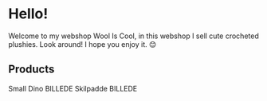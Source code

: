 # Hello! 
Welcome to my webshop Wool Is Cool, in this webshop I sell cute crocheted plushies. Look around! I hope you enjoy it. 😊

## Products
Small Dino
BILLEDE
Skilpadde
BILLEDE
